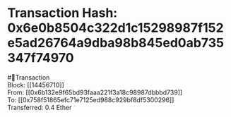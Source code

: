 
Transaction Hash: 0x6e0b8504c322d1c15298987f152e5ad26764a9dba98b845ed0ab735347f74970
====================================================================================
  
#💸Transaction  
Block: [[14456710]]  
From: [[0x6b132e9f65bd93faaa221f3a18c98987dbbbd739]]  
To: [[0x758f51865efc71e7125ed988c929bf8df5300296]]  
Transferred: 0.4 Ether